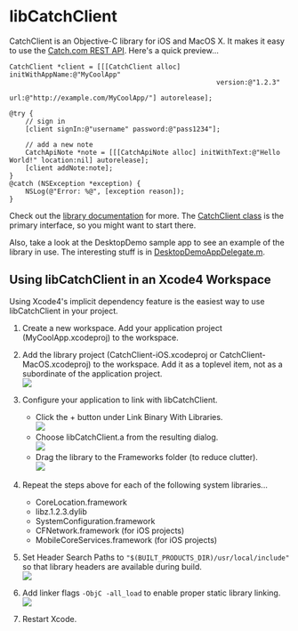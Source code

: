 # libCatchClient
CatchClient is an Objective-C library for iOS and MacOS X.  It makes it easy to use the [Catch.com REST API](https://developer.catch.com/docs/rest_overview).  Here's a quick preview...

```objc
CatchClient *client = [[[CatchClient alloc] initWithAppName:@"MyCoolApp" 
                                                    version:@"1.2.3" 
                                                        url:@"http://example.com/MyCoolApp/"] autorelease];

@try {
    // sign in
    [client signIn:@"username" password:@"pass1234"];
    
    // add a new note
    CatchApiNote *note = [[[CatchApiNote alloc] initWithText:@"Hello World!" location:nil] autorelease];
    [client addNote:note];
}
@catch (NSException *exception) {
    NSLog(@"Error: %@", [exception reason]);
}
```

Check out the [library documentation](http://catch.github.com/objc-api/Documentation/) for more.  The [CatchClient class](http://catch.github.com/objc-api/Documentation/Classes/CatchClient.html) is the primary interface, so you might want to start there.

Also, take a look at the DesktopDemo sample app to see an example of the library in use.  The interesting stuff is in [DesktopDemoAppDelegate.m](https://github.com/catch/objc-api/blob/master/Examples/DesktopDemo/DesktopDemo/DesktopDemoAppDelegate.m).


## Using libCatchClient in an Xcode4 Workspace
Using Xcode4's implicit dependency feature is the easiest way to use libCatchClient in your project.

1. Create a new workspace.  Add your application project (MyCoolApp.xcodeproj) to the workspace.

2. Add the library project (CatchClient-iOS.xcodeproj or CatchClient-MacOS.xcodeproj) to the workspace.  Add it as a toplevel item, not as a subordinate of the application project.  
   ![](http://catch.github.com/objc-api/images/workspace.png)

3. Configure your application to link with libCatchClient.
   * Click the + button under Link Binary With Libraries.  
     ![](http://catch.github.com/objc-api/images/library-1.png)
   * Choose libCatchClient.a from the resulting dialog.  
     ![](http://catch.github.com/objc-api/images/library-2.png)
   * Drag the library to the Frameworks folder (to reduce clutter).  
     ![](http://catch.github.com/objc-api/images/library-3.png)

4. Repeat the steps above for each of the following system libraries...
   * CoreLocation.framework
   * libz.1.2.3.dylib
   * SystemConfiguration.framework
   * CFNetwork.framework (for iOS projects)
   * MobileCoreServices.framework (for iOS projects)

5. Set Header Search Paths to `"$(BUILT_PRODUCTS_DIR)/usr/local/include"` so that library headers are available during build.  
   ![](http://catch.github.com/objc-api/images/headers.png)

6. Add linker flags `-ObjC -all_load` to enable proper static library linking.  
   ![](http://catch.github.com/objc-api/images/linker.png)

7. Restart Xcode.
